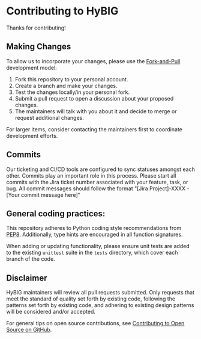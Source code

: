 # Contributing to HyBIG

Thanks for contributing!

## Making Changes

To allow us to incorporate your changes, please use the
[Fork-and-Pull](https://docs.github.com/en/pull-requests/collaborating-with-pull-requests/getting-started/about-collaborative-development-models#fork-and-pull-model)
development model:

1. Fork this repository to your personal account.
2. Create a branch and make your changes.
3. Test the changes locally/in your personal fork.
4. Submit a pull request to open a discussion about your proposed changes.
5. The maintainers will talk with you about it and decide to merge or request
   additional changes.

For larger items, consider contacting the maintainers first to coordinate
development efforts.

## Commits

Our ticketing and CI/CD tools are configured to sync statuses amongst each
other. Commits play an important role in this process. Please start all commits
with the Jira ticket number associated with your feature, task, or bug. All
commit messages should follow the format
"[Jira Project]-XXXX - [Your commit message here]"

## General coding practices:

This repository adheres to Python coding style recommendations from
[PEP8](https://peps.python.org/pep-0008/). Additionally, type hints are
encouraged in all function signatures.

When adding or updating functionality, please ensure unit tests are added to
the existing `unittest` suite in the `tests` directory, which cover each branch
of the code.

## Disclaimer

HyBIG maintainers will review all pull requests submitted. Only requests that
meet the standard of quality set forth by existing code, following the patterns
set forth by existing code, and adhering to existing design patterns will be
considered and/or accepted.

For general tips on open source contributions, see
[Contributing to Open Source on GitHub](https://guides.github.com/activities/contributing-to-open-source/).
